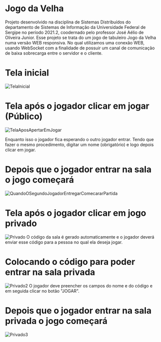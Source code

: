 # Jogo da Velha
Projeto desenvolvido na disciplina de Sistemas Distribuídos do departamento de Sistemas de Informação da Universidade Federal de Sergipe no período 2021.2, coodernado pelo professor José Aélio de Oliveira Junior. 
Esse projeto se trata do um jogo de tabuleiro Jogo da Velha numa versão WEB responsiva. No qual utilizamos uma conexão WEB, usando WebSocket com a finalidade de possuir um canal de comunicação de baixa sobrecarga entre o servidor e o cliente.

# Tela inicial
![TelaInicial](https://user-images.githubusercontent.com/47065396/170369056-488dd351-40d3-4a2d-917c-d92fd4dd99dd.png)

# Tela após o jogador clicar em jogar (Público)
![TelaAposApertarEmJogar](https://user-images.githubusercontent.com/47065396/170369436-325d26ec-400a-47d9-8b0e-8e2320ae8eba.png)

Enquanto isso o jogador fica esperando o outro jogador entrar.
Tendo que fazer o mesmo procedimento, digitar um nome (obrigatório) e logo depois clicar em jogar.

# Depois que o jogador entrar na sala o jogo começará
![QuandoOSegundoJogadorEntregarComecararPartida](https://user-images.githubusercontent.com/47065396/170370561-a201cdca-8234-4a61-a1f7-694f71934efc.png)

# Tela após o jogador clicar em jogo privado
![Privado](https://user-images.githubusercontent.com/47065396/170371397-9c7e7d41-b5e0-4b83-861d-33621c73bae9.png)
O código da sala é gerado automaticamente e o jogador deverá enviar esse código para a pessoa no qual ela deseja jogar.

# Colocando o código para poder entrar na sala privada
![Privado2](https://user-images.githubusercontent.com/47065396/170371596-42acffdd-4374-4865-83b1-e488a4eb04fd.png)
O jogador deve preencher os campos do nome e do código e em seguida clicar no botão "JOGAR".

# Depois que o jogador entrar na sala privada o jogo começará
![Privado3](https://user-images.githubusercontent.com/47065396/170371760-727039ab-99e2-415a-b251-fd72732af0b4.png)
